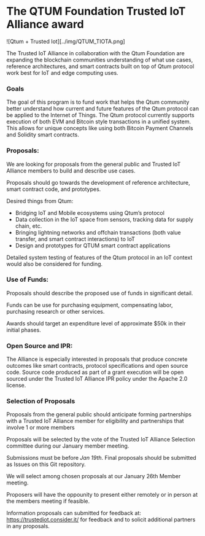 # The QTUM Foundation Trusted IoT Alliance award

![Qtum + Trusted Iot][../img/QTUM_TIOTA.png]


The Trusted IoT Alliance in collaboration with the Qtum Foundation are expanding the blockchain communities understanding of what use cases, reference architectures, and smart contracts built on top of Qtum protocol work best for IoT and edge computing uses.

### Goals

The goal of this program is to fund work that helps the Qtum community better understand how current and future features of the Qtum protocol can be applied to the Internet of Things. The Qtum protocol currently supports execution of both EVM and Bitcoin style transactions in a unified system. This allows for unique concepts like using both Bitcoin Payment Channels and Solidity smart contracts.


### Proposals:

We are looking for proposals from the general public and Trusted IoT Alliance members to build and describe use cases.

Proposals should go towards the development of reference architecture, smart contract code, and prototypes.

Desired things from Qtum:

- Bridging IoT and Mobile ecosystems using Qtum’s protocol
- Data collection in the IoT space from sensors, tracking data for supply chain, etc.
- Bringing lightning networks and offchain transactions (both value transfer, and smart contract interactions)  to IoT
- Design and prototypes for QTUM smart contract applications

Detailed system testing of features of the Qtum protocol in an IoT context would also be considered for funding.

### Use of Funds:
Proposals should describe the proposed use of funds in significant detail. 

Funds can be use for purchasing equipment, compensating labor, purchasing research or other services.

Awards should target an expenditure level of approximate $50k in their initial phases.

### Open Source and IPR:
The Alliance is especially interested in proposals that produce concrete outcomes like smart contracts, protocol specifications and open source code. Source code produced as part of a grant execution will be open sourced under the Trusted IoT Alliance IPR policy under the Apache 2.0 license.

### Selection of Proposals
Proposals from the general public should anticipate forming partnerships with a Trusted IoT Alliance member for eligibility and partnerships that involve 1 or more members

Proposals will be selected by the vote of the Trusted IoT Alliance Selection committee during our January member meeting.

Submissions must be before *Jan 19th*. Final proposals should be submitted as Issues on this Git repository.

We will select among chosen proposals at our January 26th Member meeting.

Proposers will have the oppounity to present either remotely or in person at the members meeting if feasible.

Information proposals can submitted for feedback at: https://trustediot.consider.it/ for feedback and to solicit additional partners in any proposals.

